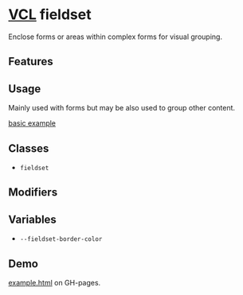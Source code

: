 # [VCL](https://vcl.github.io/) fieldset

Enclose forms or areas within complex forms for visual grouping.

## Features

## Usage

Mainly used with forms but may be also used to group other content.

[basic example](/demo/example.html)

## Classes

- `fieldset`

## Modifiers

## Variables

- `--fieldset-border-color`

## Demo

[example.html](/demo/example.html) on GH-pages.
